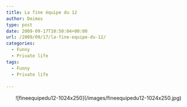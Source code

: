 ```yaml
---
title: La fine équipe du 12
author: Deimos
type: post
date: 2009-09-17T10:50:04+00:00
url: /2009/09/17/la-fine-equipe-du-12/
categories:
  - Funny
  - Private life
tags:
  - Funny
  - Private life

---
```


<p style="text-align: center;">
![fineequipedu12-1024x250](/images/fineequipedu12-1024x250.jpg)
